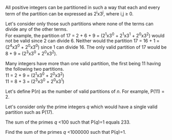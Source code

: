 <p>All positive integers can be partitioned in such a way that each and every term of the partition can be expressed as 2<sup>i</sup>x3<sup>j</sup>, where i,j ≥ 0.</p>

<p>Let's consider only those such partitions where none of the terms can divide any of the other terms.
<br />For example, the partition of 17 = 2 + 6 + 9 = (2<sup>1</sup>x3<sup>0</sup> + 2<sup>1</sup>x3<sup>1</sup> + 2<sup>0</sup>x3<sup>2</sup>) would not be valid since 2 can divide 6. Neither would the partition 17 = 16 + 1 = (2<sup>4</sup>x3<sup>0</sup> + 2<sup>0</sup>x3<sup>0</sup>) since 1 can divide 16. The only valid partition of 17 would be 8 + 9 = (2<sup>3</sup>x3<sup>0</sup> + 2<sup>0</sup>x3<sup>2</sup>).</p>

<p>Many integers have more than one valid partition, the first being 11 having the following two partitions.
<br />11 = 2 + 9 = (2<sup>1</sup>x3<sup>0</sup> + 2<sup>0</sup>x3<sup>2</sup>)
<br />11 = 8 + 3 = (2<sup>3</sup>x3<sup>0</sup> + 2<sup>0</sup>x3<sup>1</sup>)</p>

<p>Let's define P(<var>n</var>) as the number of valid partitions of <var>n</var>. For example, P(11) = 2.</p>

<p>Let's consider only the prime integers <var>q</var> which would have a single valid partition such as P(17).</p>

<p>The sum of the primes <var>q</var> &lt;100 such that P(<var>q</var>)=1 equals 233.</p>

<p>Find the sum of the primes <var>q</var> &lt;1000000 such that P(<var>q</var>)=1.</p>
